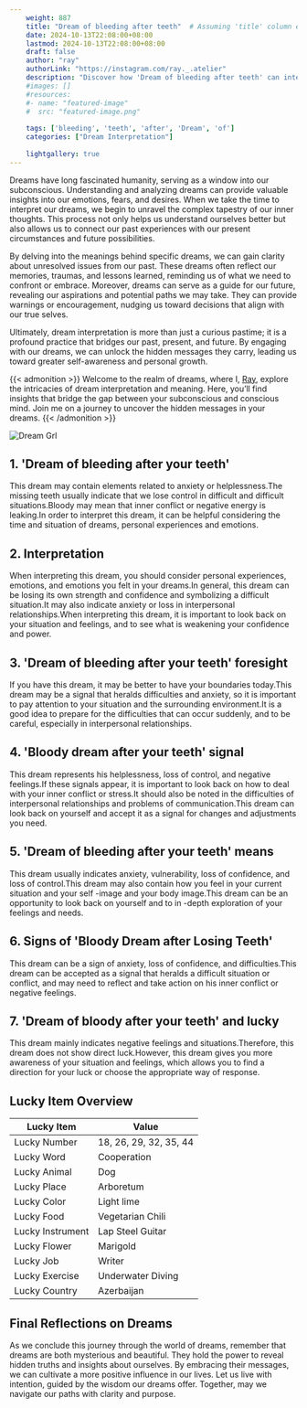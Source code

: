 ```yaml
---
    weight: 887
    title: "Dream of bleeding after teeth"  # Assuming 'title' column exists
    date: 2024-10-13T22:08:00+08:00
    lastmod: 2024-10-13T22:08:00+08:00
    draft: false
    author: "ray"
    authorLink: "https://instagram.com/ray._.atelier"
    description: "Discover how 'Dream of bleeding after teeth' can interpret your future and uncover its significant meanings in your life."
    #images: []
    #resources:
    #- name: "featured-image"
    #  src: "featured-image.png"
    
    tags: ['bleeding', 'teeth', 'after', 'Dream', 'of']
    categories: ["Dream Interpretation"]
    
    lightgallery: true
---
```

    
Dreams have long fascinated humanity, serving as a window into our subconscious. Understanding and analyzing dreams can provide valuable insights into our emotions, fears, and desires. When we take the time to interpret our dreams, we begin to unravel the complex tapestry of our inner thoughts. This process not only helps us understand ourselves better but also allows us to connect our past experiences with our present circumstances and future possibilities.

By delving into the meanings behind specific dreams, we can gain clarity about unresolved issues from our past. These dreams often reflect our memories, traumas, and lessons learned, reminding us of what we need to confront or embrace. Moreover, dreams can serve as a guide for our future, revealing our aspirations and potential paths we may take. They can provide warnings or encouragement, nudging us toward decisions that align with our true selves.

Ultimately, dream interpretation is more than just a curious pastime; it is a profound practice that bridges our past, present, and future. By engaging with our dreams, we can unlock the hidden messages they carry, leading us toward greater self-awareness and personal growth.

{{< admonition >}}
Welcome to the realm of dreams, where I, [Ray](https://instagram.com/ray._.atelier), explore the intricacies of dream interpretation and meaning. Here, you’ll find insights that bridge the gap between your subconscious and conscious mind. Join me on a journey to uncover the hidden messages in your dreams.
{{< /admonition >}}

![Dream Grl](https://cdn.pixabay.com/photo/2017/11/02/03/35/gothic-2910057_1280.jpg "Dream Grl")

## 1. 'Dream of bleeding after your teeth'
This dream may contain elements related to anxiety or helplessness.The missing teeth usually indicate that we lose control in difficult and difficult situations.Bloody may mean that inner conflict or negative energy is leaking.In order to interpret this dream, it can be helpful considering the time and situation of dreams, personal experiences and emotions.

## 2. Interpretation
When interpreting this dream, you should consider personal experiences, emotions, and emotions you felt in your dreams.In general, this dream can be losing its own strength and confidence and symbolizing a difficult situation.It may also indicate anxiety or loss in interpersonal relationships.When interpreting this dream, it is important to look back on your situation and feelings, and to see what is weakening your confidence and power.

## 3. 'Dream of bleeding after your teeth' foresight
If you have this dream, it may be better to have your boundaries today.This dream may be a signal that heralds difficulties and anxiety, so it is important to pay attention to your situation and the surrounding environment.It is a good idea to prepare for the difficulties that can occur suddenly, and to be careful, especially in interpersonal relationships.

## 4. 'Bloody dream after your teeth' signal
This dream represents his helplessness, loss of control, and negative feelings.If these signals appear, it is important to look back on how to deal with your inner conflict or stress.It should also be noted in the difficulties of interpersonal relationships and problems of communication.This dream can look back on yourself and accept it as a signal for changes and adjustments you need.

## 5. 'Dream of bleeding after your teeth' means
This dream usually indicates anxiety, vulnerability, loss of confidence, and loss of control.This dream may also contain how you feel in your current situation and your self -image and your body image.This dream can be an opportunity to look back on yourself and to in -depth exploration of your feelings and needs.

## 6. Signs of 'Bloody Dream after Losing Teeth'
This dream can be a sign of anxiety, loss of confidence, and difficulties.This dream can be accepted as a signal that heralds a difficult situation or conflict, and may need to reflect and take action on his inner conflict or negative feelings.

## 7. 'Dream of bloody after your teeth' and lucky
This dream mainly indicates negative feelings and situations.Therefore, this dream does not show direct luck.However, this dream gives you more awareness of your situation and feelings, which allows you to find a direction for your luck or choose the appropriate way of response.

## Lucky Item Overview
| Lucky Item          | Value              |
|---------------|--------------------|
| Lucky Number        | 18, 26, 29, 32, 35, 44  |
| Lucky Word          | Cooperation |
| Lucky Animal        | Dog |
| Lucky Place         | Arboretum     |
| Lucky Color         | Light lime     |
| Lucky Food          | Vegetarian Chili      |
| Lucky Instrument    | Lap Steel Guitar |
| Lucky Flower        | Marigold    |
| Lucky Job           | Writer       |
| Lucky Exercise      | Underwater Diving  |
| Lucky Country       | Azerbaijan    |


##  Final Reflections on Dreams

As we conclude this journey through the world of dreams, remember that dreams are both mysterious and beautiful. They hold the power to reveal hidden truths and insights about ourselves. By embracing their messages, we can cultivate a more positive influence in our lives. Let us live with intention, guided by the wisdom our dreams offer. Together, may we navigate our paths with clarity and purpose.
